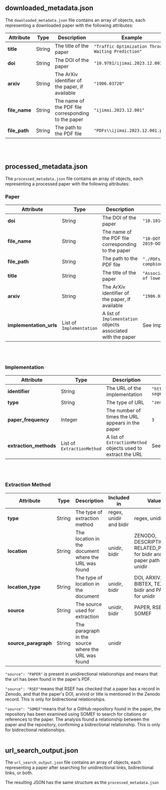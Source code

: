 ## downloaded_metadata.json

The `downloaded_metadata.json` file contains an array of objects, each representing a downloaded paper with the following attributes:

| Attribute    | Type    | Description                                        | Example                                             |
|--------------|---------|----------------------------------------------------|-----------------------------------------------------|
| **title**    | String  | The title of the paper                             | `"Traffic Optimization Through Waiting Prediction"` |
| **doi**      | String  | The DOI of the paper                               | `"10.9781/ijimai.2023.12.001"`                      |
| **arxiv**    | String  | The ArXiv identifier of the paper, if available    | `"1906.03720"`                                      |
| **file_name**| String  | The name of the PDF file corresponding to the paper| `"ijimai.2023.12.001"`                              |
| **file_path**| String  | The path to the PDF file                           | `"PDFs\\ijimai.2023.12.001.pdf"`                    |

<br><br>

## processed_metadata.json

The `processed_metadata.json` file contains an array of objects, each representing a processed paper with the following attributes:

### Paper

| Attribute               | Type                      | Description                                                  | Example                                                    |
|-------------------------|---------------------------|--------------------------------------------------------------|------------------------------------------------------------|
| **doi**                 | String                    | The DOI of the paper                                         | `"10.1016/j.compbiomed.2019.05.002"`                       |
| **file_name**           | String                    | The name of the PDF file corresponding to the paper          | `"10-DOT-1016_j-DOT-compbiomed-DOT-2019-DOT-05.pdf"`       |
| **file_path**           | String                    | The path to the PDF file                                     | `"./PDFs/10-DOT-1016_j-DOT-compbiomed-DOT-2019-DOT-05.pdf"`|
| **title**               | String                    | The title of the paper                                       | `"Association of genomic subtypes of lower-grade gliomas"` |
| **arxiv**               | String                    | The ArXiv identifier of the paper, if available              | `"1906.03720"`                                             |
| **implementation_urls** | List of `Implementation`  | A list of `Implementation` objects associated with the paper | See Implementation table below.                            |

<br><br>

### Implementation

| Attribute              | Type                       | Description                                                    | Example                                                       |
|------------------------|----------------------------|----------------------------------------------------------------|---------------------------------------------------------------|
| **identifier**         | String                     | The URL of the implementation                                  | `"https://github.com/mateuszbuda/brain-segmentation"`         |
| **type**               | String                     | The type of URL                                                | `"zenodo"`                                                    |
| **paper_frequency**    | Integer                    | The number of times the URL appears in the paper               | `3`                                                           |
| **extraction_methods** | List of `ExtractionMethod` | A list of `ExtractionMethod` objects used to extract the URL   | See ExtractionMethod table below.                             |

<br><br>

### Extraction Method

| Attribute            | Type   | Description                                             | Included in             | Values                                                                      | Example                              |
|----------------------|--------|---------------------------------------------------------|-------------------------|-----------------------------------------------------------------------------|--------------------------------------|
| **type**             | String | The type of extraction method                           | regex, unidir and bidir | regex, unidir, bidir                                                        | `"regex"`                            |
| **location**         | String | The location in the document where the URL was found    | unidir, bidir           | ZENODO, DESCRIPTION, RELATED_PAPERS for bidir and the paper path for unidir | `"DESCRIPTION"`                      |
| **location_type**    | String | The type of location in the document                    | unidir, bidir           | DOI, ARXIV, CFF, BIBTEX, TEXT for bidir and PAPER for unidir                | `"DOI"`                              |
| **source**           | String | The source used for extraction                          | unidir, bidir                   | PAPER, RSEF, SOMEF                                                          | `"SOMEF"`                            |
| **source_paragraph** | String | The paragraph in the source where the URL was found     | unidir                  |                                                                             | `"The code is available online."`    |

```"source": "PAPER"``` is present in unidirectional relationships and means that the url has been found in the paper's PDF.

```"source": "RSEF"```means that RSEF has checked that a paper has a record in Zenodo, and that the paper's DOI, arxivid or title is mentioned in the Zenodo record. This is only for bidirectional relationships.

```"source": "SOMEF"```means that for a GitHub repository found in the paper, the repository has been examined using SOMEF to search for citations or references to the paper. The analysis found a relationship between the paper and the repository, confirming a bidirectional relationship. This is only for bidirectional relationships.
<br><br>

## url_search_output.json

The `url_search_output.json` file contains an array of objects, each representing a paper after searching for unidirectional links, bidirectional links, or both.

The resulting JSON has the same structure as the `processed_metadata.json`
